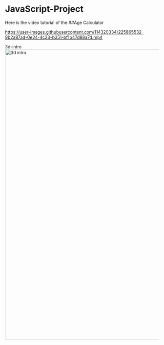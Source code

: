 # JavaScript-Project

Here is the video tutorial of the 
##Age Calculator

https://user-images.githubusercontent.com/114320334/225865532-9b2a87ad-0e24-4c23-b351-bf1b47d88a7d.mp4

3d-intro
<img width="950" alt="3d intro" src="https://user-images.githubusercontent.com/114320334/236612379-b6b5bedf-b2ca-477d-ad81-4f340b88f085.PNG">


